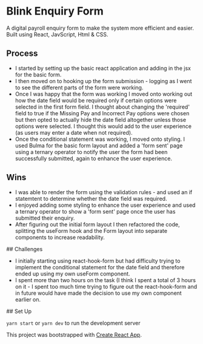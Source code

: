 # Blink Enquiry Form

A digital payroll enquiry form to make the system more efficient and easier. Built using React, JavScript, Html & CSS.

## Process

* I started by setting up the basic react application and adding in the jsx for the basic form.
* I then moved on to hooking up the form submission - logging as I went to see the different parts of the form were working.
* Once I was happy that the form was working I moved onto working out how the date field would be required only if certain options were selected in the first form field. I thought about changing the 'required' field to true if the Missing Pay and Incorrect Pay options were chosen but then opted to actually hide the date field altogether unless those options were selected. I thought this would add to the user experience (as users may enter a date when not required).
* Once the conditional statement was working, I moved onto styling. I used Bulma for the basic form layout and added a 'form sent' page using a ternary operator to notify the user the form had been successfully submitted, again to enhance the user experience. 

## Wins

* I was able to render the form using the validation rules - and used an if statemtent to determine whether the date field was required. 
* I enjoyed adding some styling to enhance the user experience and used a ternary operator to show a 'form sent' page once the user has submitted their enquiry.
* After figuring out the initial form layout I then refactored the code, splitting the useForm hook and the Form layout into separate components to increase readability. 

## Challenges

* I initially starting using react-hook-form but had difficulty trying to implement the conditional statement for the date field and therefore ended up using my own useForm component. 
* I spent more than two hours on the task (I think I spent a total of 3 hours on it - I spent too much time trying to figure out the react-hook-form and in future would have made the decision to use my own component earlier on. 

## Set Up

`yarn start` or `yarn dev`  to run the development server



This project was bootstrapped with [Create React App](https://github.com/facebook/create-react-app).

